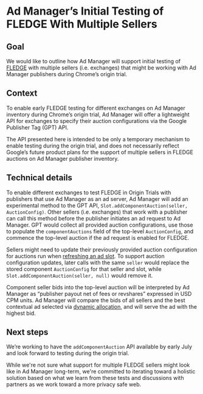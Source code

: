 # Ad Manager’s Initial Testing of FLEDGE With Multiple Sellers
## Goal
We would like to outline how Ad Manager will support initial testing of [FLEDGE](https://github.com/WICG/turtledove/blob/main/FLEDGE.md) with multiple sellers (i.e. exchanges) that might be working with Ad Manager publishers during Chrome’s origin trial. 

## Context 
To enable early FLEDGE testing for different exchanges on Ad Manager inventory during Chrome’s origin trial, Ad Manager will offer a lightweight API for exchanges to specify their auction configurations via the Google Publisher Tag (GPT) API. 

The API presented here is intended to be only a temporary mechanism to enable testing during the origin trial, and does not necessarily reflect Google’s future product plans for the support of multiple sellers in FLEDGE auctions on Ad Manager publisher inventory.

## Technical details
To enable different exchanges to test FLEDGE in Origin Trials with publishers that use Ad Manager as an ad server, Ad Manager will add an experimental method to the GPT API, `Slot.addComponentAuction(seller, AuctionConfig)`. Other sellers (i.e. exchanges) that work with a publisher can call this method before the publisher initiates an ad request to Ad Manager. GPT would collect all provided auction configurations, use those to populate the `componentAuctions` field of the top-level `AuctionConfig`, and commence the top-level auction if the ad request is enabled for FLEDGE.

Sellers might need to update their previously provided auction configuration for auctions run when [refreshing an ad slot](https://developers.google.com/publisher-tag/samples/refresh). To support auction configuration updates, later calls with the same `seller` would replace the stored component `AuctionConfig` for that seller and slot, while `Slot.addComponentAuction(seller, null)` would remove it.

Component seller bids into the top-level auction will be interpreted by Ad Manager as “publisher payout net of fees or revshares” expressed in USD CPM units. Ad Manager will compare the bids of all sellers and the best contextual ad selected via [dynamic allocation](https://support.google.com/admanager/answer/3721872?hl=en), and will serve the ad with the highest bid.

## Next steps
We’re working to have the `addComponentAuction` API available by early July and look forward to testing during the origin trial. 

While we're not sure what support for multiple FLEDGE sellers might look like in Ad Manager long-term, we're committed to iterating toward a holistic solution based on what we learn from these tests and discussions with partners as we work toward a more privacy safe web. 
